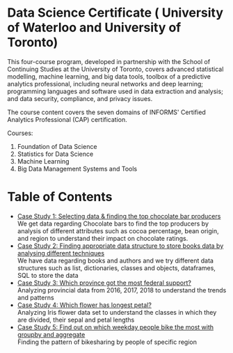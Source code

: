 # Data Science Certificate ( University of Waterloo and University of Toronto) 
This four-course program, developed in partnership with the School of Continuing Studies at the University of Toronto, covers advanced statistical modelling, machine learning, and big data tools, toolbox of a predictive analytics professional, including neural networks and deep learning; programming languages and software used in data extraction and analysis; and data security, compliance, and privacy issues.

The course content covers the seven domains of INFORMS' Certified Analytics Professional (CAP) certification. 

Courses:

1. Foundation of Data Science
2. Statistics for Data Science
3. Machine Learning
4. Big Data Management Systems and Tools

Table of Contents
=================


* [Case Study 1: Selecting data & finding the top chocolate bar producers](https://github.com/amanjot-git/data-science-UofT/blob/main/Top%2010%20producers%20of%20chocolate%20and%20highest%20rated%20chocolate%20bar%20producers.ipynb)
  <br>We get data regarding Chocolate bars to find the top producers by analysis of different attributes such as cocoa percentage, bean origin, and region to understand their impact on chocolate ratings.
* [Case Study 2: Finding appropriate data structure to store books data by analysing different techniques](https://github.com/amanjot-git/data-science-UofT/blob/main/Analyzing%20Books%20and%20Authors.ipynb)
  <br> We have data regarding books and authors and we try different data structures such as list, dictionaries, classes and objects, dataframes, SQL to store the data
* [Case Study 3: Which province got the most federal support?](https://github.com/amanjot-git/data-science-UofT/blob/main/Analyzing%20Provincial%20Support.ipynb)
  <br> Analyzing provincial data from 2016, 2017, 2018 to understand the trends and patterns
* [Case Study 4: Which flower has longest petal?](https://github.com/amanjot-git/data-science-UofT/blob/main/Analyzing%20the%20Iris%20Flower%20Data%20Set.ipynb)
  <br> Analyzing Iris flower data set to understand the classes in which they are divided, their sepal and petal lengths
* [Case Study 5: Find out on which weekday people bike the most with groupby and aggregate](https://github.com/amanjot-git/data-science-UofT/blob/main/Analyzing%20Toronto%20BikeShare%20data.ipynb)
  <br> Finding the pattern of bikesharing by people of specific region
